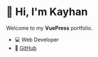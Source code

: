 # 👋 Hi, I'm Kayhan

Welcome to my **VuePress** portfolio.

- 💻 Web Developer
- 📂 [GitHub](https://github.com/Kayhan77)
